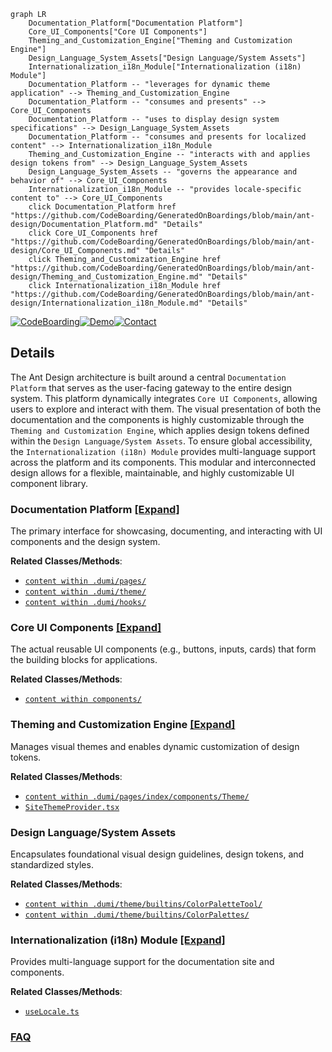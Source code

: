 ```mermaid
graph LR
    Documentation_Platform["Documentation Platform"]
    Core_UI_Components["Core UI Components"]
    Theming_and_Customization_Engine["Theming and Customization Engine"]
    Design_Language_System_Assets["Design Language/System Assets"]
    Internationalization_i18n_Module["Internationalization (i18n) Module"]
    Documentation_Platform -- "leverages for dynamic theme application" --> Theming_and_Customization_Engine
    Documentation_Platform -- "consumes and presents" --> Core_UI_Components
    Documentation_Platform -- "uses to display design system specifications" --> Design_Language_System_Assets
    Documentation_Platform -- "consumes and presents for localized content" --> Internationalization_i18n_Module
    Theming_and_Customization_Engine -- "interacts with and applies design tokens from" --> Design_Language_System_Assets
    Design_Language_System_Assets -- "governs the appearance and behavior of" --> Core_UI_Components
    Internationalization_i18n_Module -- "provides locale-specific content to" --> Core_UI_Components
    click Documentation_Platform href "https://github.com/CodeBoarding/GeneratedOnBoardings/blob/main/ant-design/Documentation_Platform.md" "Details"
    click Core_UI_Components href "https://github.com/CodeBoarding/GeneratedOnBoardings/blob/main/ant-design/Core_UI_Components.md" "Details"
    click Theming_and_Customization_Engine href "https://github.com/CodeBoarding/GeneratedOnBoardings/blob/main/ant-design/Theming_and_Customization_Engine.md" "Details"
    click Internationalization_i18n_Module href "https://github.com/CodeBoarding/GeneratedOnBoardings/blob/main/ant-design/Internationalization_i18n_Module.md" "Details"
```

[![CodeBoarding](https://img.shields.io/badge/Generated%20by-CodeBoarding-9cf?style=flat-square)](https://github.com/CodeBoarding/CodeBoarding)[![Demo](https://img.shields.io/badge/Try%20our-Demo-blue?style=flat-square)](https://www.codeboarding.org/demo)[![Contact](https://img.shields.io/badge/Contact%20us%20-%20contact@codeboarding.org-lightgrey?style=flat-square)](mailto:contact@codeboarding.org)

## Details

The Ant Design architecture is built around a central `Documentation Platform` that serves as the user-facing gateway to the entire design system. This platform dynamically integrates `Core UI Components`, allowing users to explore and interact with them. The visual presentation of both the documentation and the components is highly customizable through the `Theming and Customization Engine`, which applies design tokens defined within the `Design Language/System Assets`. To ensure global accessibility, the `Internationalization (i18n) Module` provides multi-language support across the platform and its components. This modular and interconnected design allows for a flexible, maintainable, and highly customizable UI component library.

### Documentation Platform [[Expand]](./Documentation_Platform.md)
The primary interface for showcasing, documenting, and interacting with UI components and the design system.


**Related Classes/Methods**:

- <a href="https://github.com/ant-design/ant-design/blob/master/.dumi/pages/" target="_blank" rel="noopener noreferrer">`content within .dumi/pages/`</a>
- <a href="https://github.com/ant-design/ant-design/blob/master/.dumi/theme/" target="_blank" rel="noopener noreferrer">`content within .dumi/theme/`</a>
- <a href="https://github.com/ant-design/ant-design/blob/master/.dumi/hooks/" target="_blank" rel="noopener noreferrer">`content within .dumi/hooks/`</a>


### Core UI Components [[Expand]](./Core_UI_Components.md)
The actual reusable UI components (e.g., buttons, inputs, cards) that form the building blocks for applications.


**Related Classes/Methods**:

- <a href="https://github.com/ant-design/ant-design/blob/master/components/" target="_blank" rel="noopener noreferrer">`content within components/`</a>


### Theming and Customization Engine [[Expand]](./Theming_and_Customization_Engine.md)
Manages visual themes and enables dynamic customization of design tokens.


**Related Classes/Methods**:

- <a href="https://github.com/ant-design/ant-design/blob/master/.dumi/pages/index/components/Theme/" target="_blank" rel="noopener noreferrer">`content within .dumi/pages/index/components/Theme/`</a>
- <a href="https://github.com/ant-design/ant-design/blob/master/.dumi/theme/SiteThemeProvider.tsx" target="_blank" rel="noopener noreferrer">`SiteThemeProvider.tsx`</a>


### Design Language/System Assets
Encapsulates foundational visual design guidelines, design tokens, and standardized styles.


**Related Classes/Methods**:

- <a href="https://github.com/ant-design/ant-design/blob/master/.dumi/theme/builtins/ColorPaletteTool/" target="_blank" rel="noopener noreferrer">`content within .dumi/theme/builtins/ColorPaletteTool/`</a>
- <a href="https://github.com/ant-design/ant-design/blob/master/.dumi/theme/builtins/ColorPalettes/" target="_blank" rel="noopener noreferrer">`content within .dumi/theme/builtins/ColorPalettes/`</a>


### Internationalization (i18n) Module [[Expand]](./Internationalization_i18n_Module.md)
Provides multi-language support for the documentation site and components.


**Related Classes/Methods**:

- <a href="https://github.com/ant-design/ant-design/blob/master/.dumi/hooks/useLocale.ts" target="_blank" rel="noopener noreferrer">`useLocale.ts`</a>




### [FAQ](https://github.com/CodeBoarding/GeneratedOnBoardings/tree/main?tab=readme-ov-file#faq)